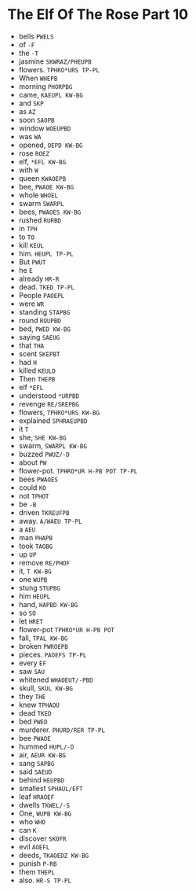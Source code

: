 # The Elf Of The Rose Part 10

* bells `PWELS`
* of `-F`
* the `-T`
* jasmine `SKWRAZ/PHEUPB`
* flowers. `TPHRO*URS TP-PL`
* When `WHEPB`
* morning `PHORPBG`
* came, `KAEUPL KW-BG`
* and `SKP`
* as `AZ`
* soon `SAOPB`
* window `WOEUPBD`
* was `WA`
* opened, `OEPD KW-BG`
* rose `ROEZ`
* elf, `*EFL KW-BG`
* with `W`
* queen `KWAOEPB`
* bee, `PWAOE KW-BG`
* whole `WHOEL`
* swarm `SWARPL`
* bees, `PWAOES KW-BG`
* rushed `RURBD`
* in `TPH`
* to `TO`
* kill `KEUL`
* him. `HEUPL TP-PL`
* But `PWUT`
* he `E`
* already `HR-R`
* dead. `TKED TP-PL`
* People `PAOEPL`
* were `WR`
* standing `STAPBG`
* round `ROUPBD`
* bed, `PWED KW-BG`
* saying `SAEUG`
* that `THA`
* scent `SKEPBT`
* had `H`
* killed `KEULD`
* Then `THEPB`
* elf `*EFL`
* understood `*URPBD`
* revenge `RE/SREPBG`
* flowers, `TPHRO*URS KW-BG`
* explained `SPHRAEUPBD`
* it `T`
* she, `SHE KW-BG`
* swarm, `SWARPL KW-BG`
* buzzed `PWUZ/-D`
* about `PW`
* flower-pot. `TPHRO*UR H-PB POT TP-PL`
* bees `PWAOES`
* could `KO`
* not `TPHOT`
* be `-B`
* driven `TKREUFPB`
* away. `A/WAEU TP-PL`
* a `AEU`
* man `PHAPB`
* took `TAOBG`
* up `UP`
* remove `RE/PHOF`
* it, `T KW-BG`
* one `WUPB`
* stung `STUPBG`
* him `HEUPL`
* hand, `HAPBD KW-BG`
* so `SO`
* let `HRET`
* flower-pot `TPHRO*UR H-PB POT`
* fall, `TPAL KW-BG`
* broken `PWROEPB`
* pieces. `PAOEFS TP-PL`
* every `EF`
* saw `SAU`
* whitened `WHAOEUT/-PBD`
* skull, `SKUL KW-BG`
* they `THE`
* knew `TPHAOU`
* dead `TKED`
* bed `PWED`
* murderer. `PHURD/RER TP-PL`
* bee `PWAOE`
* hummed `HUPL/-D`
* air, `AEUR KW-BG`
* sang `SAPBG`
* said `SAEUD`
* behind `HEUPBD`
* smallest `SPHAUL/EFT`
* leaf `HRAOEF`
* dwells `TKWEL/-S`
* One, `WUPB KW-BG`
* who `WHO`
* can `K`
* discover `SKOFR`
* evil `AOEFL`
* deeds, `TKAOEDZ KW-BG`
* punish `P-RB`
* them `THEPL`
* also. `HR-S TP-PL`
